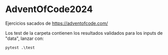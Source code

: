 # AdventOfCode2024

Ejercicios sacados de https://adventofcode.com/

Los test de la carpeta contienen los resultados validados para los inputs de "data", lanzar con: 

`pytest .\test`
